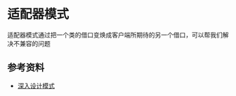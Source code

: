 # 适配器模式

适配器模式通过把一个类的借口变焕成客户端所期待的另一个借口，可以帮我们解决不兼容的问题

## 参考资料

-   [深入设计模式](https://refactoringguru.cn/design-patterns/singleton)
